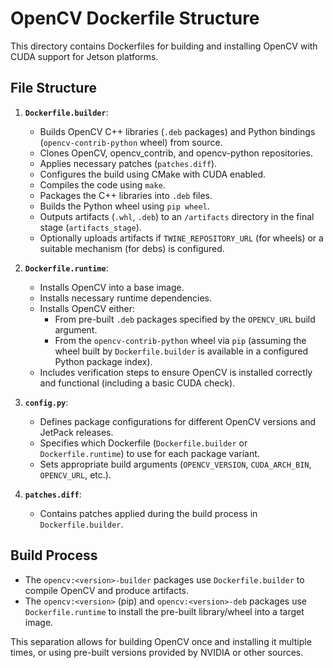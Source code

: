 <!-- COMMIT-TRACKING: UUID-20240803-193500-RESTRUCTURE -->
<!-- Description: Update README for builder/runtime Dockerfile split. -->
<!-- Author: GitHub Copilot -->

# OpenCV Dockerfile Structure

This directory contains Dockerfiles for building and installing OpenCV with CUDA support for Jetson platforms.

## File Structure

1.  **`Dockerfile.builder`**:
    *   Builds OpenCV C++ libraries (`.deb` packages) and Python bindings (`opencv-contrib-python` wheel) from source.
    *   Clones OpenCV, opencv_contrib, and opencv-python repositories.
    *   Applies necessary patches (`patches.diff`).
    *   Configures the build using CMake with CUDA enabled.
    *   Compiles the code using `make`.
    *   Packages the C++ libraries into `.deb` files.
    *   Builds the Python wheel using `pip wheel`.
    *   Outputs artifacts (`.whl`, `.deb`) to an `/artifacts` directory in the final stage (`artifacts_stage`).
    *   Optionally uploads artifacts if `TWINE_REPOSITORY_URL` (for wheels) or a suitable mechanism (for debs) is configured.

2.  **`Dockerfile.runtime`**:
    *   Installs OpenCV into a base image.
    *   Installs necessary runtime dependencies.
    *   Installs OpenCV either:
        *   From pre-built `.deb` packages specified by the `OPENCV_URL` build argument.
        *   From the `opencv-contrib-python` wheel via `pip` (assuming the wheel built by `Dockerfile.builder` is available in a configured Python package index).
    *   Includes verification steps to ensure OpenCV is installed correctly and functional (including a basic CUDA check).

3.  **`config.py`**:
    *   Defines package configurations for different OpenCV versions and JetPack releases.
    *   Specifies which Dockerfile (`Dockerfile.builder` or `Dockerfile.runtime`) to use for each package variant.
    *   Sets appropriate build arguments (`OPENCV_VERSION`, `CUDA_ARCH_BIN`, `OPENCV_URL`, etc.).

4.  **`patches.diff`**:
    *   Contains patches applied during the build process in `Dockerfile.builder`.

## Build Process

*   The `opencv:<version>-builder` packages use `Dockerfile.builder` to compile OpenCV and produce artifacts.
*   The `opencv:<version>` (pip) and `opencv:<version>-deb` packages use `Dockerfile.runtime` to install the pre-built library/wheel into a target image.

This separation allows for building OpenCV once and installing it multiple times, or using pre-built versions provided by NVIDIA or other sources.
